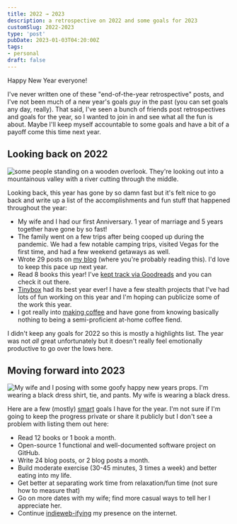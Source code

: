 ```yaml
---
title: 2022 → 2023
description: a retrospective on 2022 and some goals for 2023
customSlug: 2022-2023
type: 'post'
pubDate: 2023-01-03T04:20:00Z
tags:
- personal
draft: false
---
```

Happy New Year everyone!

I've never written one of these "end-of-the-year retrospective" posts, and I've not been much of a new year's goals _guy_ in the past (you can set goals any day, really). That said, I've seen a bunch of friends post retrospectives and goals for the year, so I wanted to join in and see what all the fun is about. Maybe I'll keep myself accountable to some goals and have a bit of a payoff come this time next year.

## Looking back on 2022

![some people standing on a wooden overlook. They're looking out into a mountainous valley with a river cutting through the middle.  ](https://res.cloudinary.com/mykalcodes/image/upload/v1672717650/Mykal%20Codes/PXL_20221001_201053172.MP_rwnj1f.jpg "my wife overlooking the squamish BC area on a trail up the sea-to-sky gondola")

Looking back, this year has gone by so damn fast but it's felt nice to go back and write up a list of the accomplishments and fun stuff that happened throughout the year:

* My wife and I had our first Anniversary. 1 year of marriage and 5 years together have gone by so fast!
* The family went on a few trips after being cooped up during the pandemic. We had a few notable camping trips, visited Vegas for the first time, and had a few weekend getaways as well.
* Wrote 29 posts on [my blog](https://mykal.codes) (where you're probably reading this). I'd love to keep this pace up next year.
* Read 8 books this year! I've [kept track via Goodreads](https://www.goodreads.com/review/list/141327631-mykal?ref=nav_mybooks&shelf=read) and you can check it out there.
* [Tinybox](https://tinybox.dev) had its best year ever! I have a few stealth projects that I've had lots of fun working on this year and I'm hoping can publicize some of the work this year.
* I got really into [making coffee](https://mykal.codes/tags/coffee) and have gone from knowing basically nothing to being a semi-proficient at-home coffee fiend.

I didn't keep any goals for 2022 so this is mostly a highlights list. The year was not _all_ great unfortunately but it doesn't really feel emotionally productive to go over the lows here.

## Moving forward into 2023

![My wife and I posing with some goofy happy new years props. I'm wearing a black dress shirt, tie, and pants. My wife is wearing a black dress.](https://res.cloudinary.com/mykalcodes/image/upload/v1672719710/Mykal%20Codes/happy-new-years_bgqmwk.jpg "My wife and I at my Father In Law's wedding / New Year's Party (unconventional, I know!) it was a great time.")

Here are a few (mostly) [smart](https://www.smartsheet.com/blog/essential-guide-writing-smart-goals) goals I have for the year. I'm not sure if I'm going to keep the progress private or share it publicly but I don't see a problem with listing them out here:

* Read 12 books or 1 book a month.
* Open-source 1 functional and well-documented software project on GitHub.
* Write 24 blog posts, or 2 blog posts a month.
* Build moderate exercise (30-45 minutes, 3 times a week) and better eating into my life.
* Get better at separating work time from relaxation/fun time (not sure how to measure that)
* Go on more dates with my wife; find more casual ways to tell her I appreciate her.
* Continue [indieweb-ifying](https://indieweb.org/) my presence on the internet.